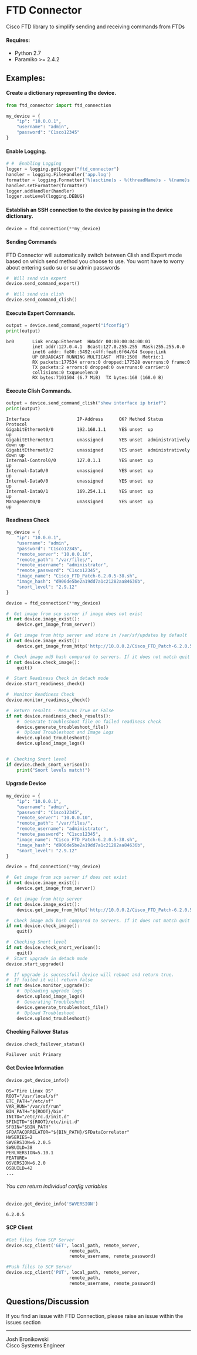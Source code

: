 FTD Connector
=======

Cisco FTD library to simplify sending and receiving commands from FTDs  



#### Requires:
- Python 2.7
- Paramiko >= 2.4.2


## Examples:

#### Create a dictionary representing the device.

```py
from ftd_connector import ftd_connection

my_device = {
    "ip": "10.0.0.1",
    "username": "admin",
    "password": "C1sco12345"
}

```
#### Enable Logging.

```py
# #  Enabling Logging
logger = logging.getLogger("ftd_connector")
handler = logging.FileHandler('app.log')
formatter = logging.Formatter('%(asctime)s - %(threadName)s - %(name)s.%(funcName)s - %(levelname)s - %(message)s')
handler.setFormatter(formatter)
logger.addHandler(handler)
logger.setLevel(logging.DEBUG)

```


#### Establish an SSH connection to the device by passing in the device dictionary.

```py
device = ftd_connection(**my_device)
```

#### Sending Commands
FTD Connector will automatically switch between Clish and Expert mode based on which send method you choose to use. You wont have to worry about entering sudo su or su admin passwords

```py
#  Will send via expert
device.send_command_expert()
```
```py
#  Will send via clish
device.send_command_clish()
```
#### Execute Expert Commands.

```py
output = device.send_command_expert("ifconfig")
print(output)
```
```
br0       Link encap:Ethernet  HWaddr 00:00:00:04:00:01
          inet addr:127.0.4.1  Bcast:127.0.255.255  Mask:255.255.0.0
          inet6 addr: fe80::5492:c4ff:fea6:6f64/64 Scope:Link
          UP BROADCAST RUNNING MULTICAST  MTU:1500  Metric:1
          RX packets:177534 errors:0 dropped:177528 overruns:0 frame:0
          TX packets:2 errors:0 dropped:0 overruns:0 carrier:0
          collisions:0 txqueuelen:0
          RX bytes:7101504 (6.7 MiB)  TX bytes:168 (168.0 B)
```
#### Execute Clish Commands.

```py
output = device.send_command_clish("show interface ip brief")
print(output)
```
```
Interface                  IP-Address      OK? Method Status                Protocol
GigabitEthernet0/0         192.168.1.1     YES unset  up                    up
GigabitEthernet0/1         unassigned      YES unset  administratively down up
GigabitEthernet0/2         unassigned      YES unset  administratively down up
Internal-Control0/0        127.0.1.1       YES unset  up                    up
Internal-Data0/0           unassigned      YES unset  up                    up
Internal-Data0/0           unassigned      YES unset  up                    up
Internal-Data0/1           169.254.1.1     YES unset  up                    up
Management0/0              unassigned      YES unset  up                    up
```
####  Readiness Check
```py
my_device = {
    "ip": "10.0.0.1",
    "username": "admin",
    "password": "C1sco12345",
    "remote_server": "10.0.0.10",
    "remote_path": "/var/files/",
    "remote_username": "administrator",
    "remote_password": "C1sco12345",
    "image_name": "Cisco_FTD_Patch-6.2.0.5-38.sh",
    "image_hash": "d906de5be2a19dd7a1c21282aa84636b",
    "snort_level": "2.9.12"
}

device = ftd_connection(**my_device)

#  Get image from scp server if image does not exist
if not device.image_exist():
    device.get_image_from_server()

#  Get image from http server and store in /var/sf/updates by default
if not device.image_exist():
    device.get_image_from_http('http://10.0.0.2/Cisco_FTD_Patch-6.2.0.5-38.sh')

#  Check image md5 hash compared to servers. If it does not match quit
if not device.check_image():
    quit()

#  Start Readiness Check in detach mode
device.start_readiness_check()

#  Monitor Readiness Check
device.monitor_readiness_check()

#  Return results - Returns True or False
if not device.readiness_check_results():
    #  Generate troubleshoot file on failed readiness check
    device.generate_troubleshoot_file()
    #  Upload Troubleshoot and Image Logs
    device.upload_troubleshoot()
    device.upload_image_logs()


#  Checking Snort level
if device.check_snort_verison():
    print("Snort levels match!")
```

#### Upgrade Device

```py
my_device = {
    "ip": "10.0.0.1",
    "username": "admin",
    "password": "C1sco12345",
    "remote_server": "10.0.0.10",
    "remote_path": "/var/files/",
    "remote_username": "administrator",
    "remote_password": "C1sco12345",
    "image_name": "Cisco_FTD_Patch-6.2.0.5-38.sh",
    "image_hash": "d906de5be2a19dd7a1c21282aa84636b",
    "snort_level": "2.9.12"
}

device = ftd_connection(**my_device)

#  Get image from scp server if does not exist
if not device.image_exist():
    device.get_image_from_server()

#  Get image from http server
if not device.image_exist():
    device.get_image_from_http('http://10.0.0.2/Cisco_FTD_Patch-6.2.0.5-38.sh')

#  Check image md5 hash compared to servers. If it does not match quit
if not device.check_image():
    quit()

#  Checking Snort level
if not device.check_snort_verison():
    quit()
#  Start upgrade in detach mode
device.start_upgrade()

#  If upgrade is successfull device will reboot and return true.
#  If failed it will return false
if not device.monitor_upgrade():
    #  Uploading upgrade logs
    device.upload_image_logs()
    #  Generating Troubleshoot
    device.generate_troubleshoot_file()
    #  Upload Troubleshoot
    device.upload_troubleshoot()
```

#### Checking Failover Status
```py
device.check_failover_status()
```
```
Failover unit Primary
```

#### Get Device Information
```py
device.get_device_info()
```
```
OS="Fire Linux OS"
ROOT="/usr/local/sf"
ETC_PATH="/etc/sf"
VAR_RUN="/var/sf/run"
BIN_PATH="${ROOT}/bin"
INITD="/etc/rc.d/init.d"
SFINITD="${ROOT}/etc/init.d"
SFBIN="$BIN_PATH"
SFDATACORRELATOR="${BIN_PATH}/SFDataCorrelator"
HWSERIES=2
SWVERSION=6.2.0.5
SWBUILD=38
PERLVERSION=5.10.1
FEATURE=
OSVERSION=6.2.0
OSBUILD=42
...

```

###### You can return individual config variables
```py
device.get_device_info('SWVERSION')
```
```
6.2.0.5
```

#### SCP Client
```py
#Get files from SCP Server
device.scp_client('GET', local_path, remote_server,
                        remote_path,
                        remote_username, remote_password)

#Push files to SCP Server                        
device.scp_client('PUT', local_path, remote_server,
                        remote_path,
                        remote_username, remote_password)
```




## Questions/Discussion

If you find an issue with FTD Connection, please raise an issue within the issues section



---   
Josh Bronikowski  
Cisco Systems Engineer   
